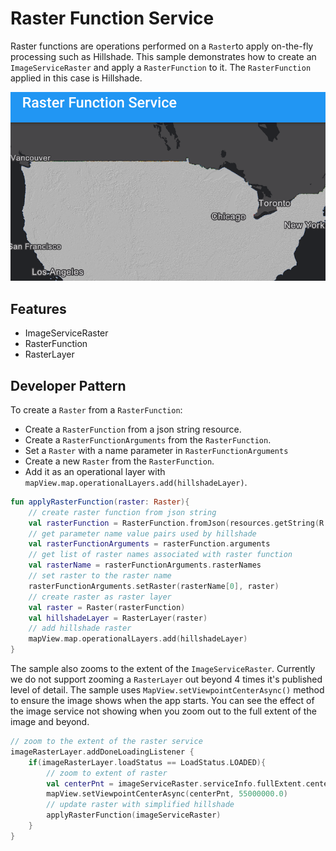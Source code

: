# Raster Function Service

Raster functions are operations performed on a `Raster`to apply on-the-fly processing such as Hillshade.  This sample demonstrates how to create an `ImageServiceRaster` and apply a `RasterFunction` to it. The `RasterFunction` applied in this case is Hillshade.

![Raster Function App](raster-function-service.png)

## Features

* ImageServiceRaster
* RasterFunction
* RasterLayer

## Developer Pattern

To create a `Raster` from a `RasterFunction`:

* Create a `RasterFunction` from a json string resource.
* Create a `RasterFunctionArguments` from the `RasterFunction`.
* Set a `Raster` with a name parameter in `RasterFunctionArguments`
* Create a new `Raster` from the `RasterFunction`.
* Add it as an operational layer with `mapView.map.operationalLayers.add(hillshadeLayer)`.

```kotlin
fun applyRasterFunction(raster: Raster){
    // create raster function from json string
    val rasterFunction = RasterFunction.fromJson(resources.getString(R.string.hillshade_simplified))
    // get parameter name value pairs used by hillshade
    val rasterFunctionArguments = rasterFunction.arguments
    // get list of raster names associated with raster function
    val rasterName = rasterFunctionArguments.rasterNames
    // set raster to the raster name
    rasterFunctionArguments.setRaster(rasterName[0], raster)
    // create raster as raster layer
    val raster = Raster(rasterFunction)
    val hillshadeLayer = RasterLayer(raster)
    // add hillshade raster
    mapView.map.operationalLayers.add(hillshadeLayer)
}
```

The sample also zooms to the extent of the `ImageServiceRaster`.  Currently we do not support zooming a `RasterLayer` out beyond 4 times it's published level of detail. The sample uses `MapView.setViewpointCenterAsync()` method to ensure the image shows when the app starts. You can see the effect of the image service not showing when you zoom out to the full extent of the image and beyond. 

```kotlin
// zoom to the extent of the raster service
imageRasterLayer.addDoneLoadingListener {
    if(imageRasterLayer.loadStatus == LoadStatus.LOADED){
        // zoom to extent of raster
        val centerPnt = imageServiceRaster.serviceInfo.fullExtent.center
        mapView.setViewpointCenterAsync(centerPnt, 55000000.0)
        // update raster with simplified hillshade
        applyRasterFunction(imageServiceRaster)
    }
}
```
